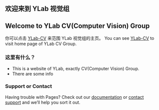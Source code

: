 ## 欢迎来到 YLab 视觉组
## Welcome to YLab CV(Computer Vision) Group

你可以点击 [YLab-CV](https://nuosferatu.github.io/ylabcv.github.io/) 来范围 YLab 视觉组的主页。
You can see [YLab-CV](https://nuosferatu.github.io/ylabcv.github.io/) to visit home page of YLab CV Group.

### 这里有什么？

- This is a website of YLab, exactly CV(Computer Vision) Group.
- There are some info 

### Support or Contact

Having trouble with Pages? Check out our [documentation](https://help.github.com/categories/github-pages-basics/) or [contact support](https://github.com/contact) and we’ll help you sort it out.
